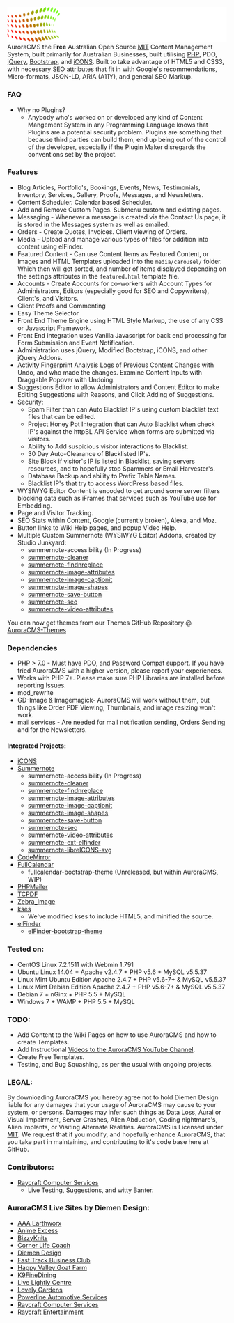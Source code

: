 ![AuroraCMS](core/images/auroracms.svg)
AuroraCMS the **Free** Australian Open Source [MIT](https://github.com/DiemenDesign/AuroraCMS/blob/master/LICENSE) Content Management System, built primarily for Australian Businesses, built utilising [PHP](http://php.net/), PDO, [jQuery](http://jquery.com/), [Bootstrap](http://getbootstrap.com/), and [iCONS](https://github.com/DiemenDesign/iCONS). Built to take advantage of HTML5 and CSS3, with necessary SEO attributes that fit in with Google's recommendations, Micro-formats, JSON-LD, ARIA (A11Y), and general SEO Markup.

### FAQ
- Why no Plugins?
  - Anybody who's worked on or developed any kind of Content Mangement System in any Programming Language knows that Plugins are a potential security problem. Plugins are something that because third parties can build them, end up being out of the control of the developer, especially if the Plugin Maker disregards the conventions set by the project.

### Features
- Blog Articles, Portfolio's, Bookings, Events, News, Testimonials, Inventory, Services, Gallery, Proofs, Messages, and Newsletters.
- Content Scheduler. Calendar based Scheduler.
- Add and Remove Custom Pages. Submenu custom and existing pages.
- Messaging - Whenever a message is created via the Contact Us page, it is stored in the Messages system as well as emailed.
- Orders - Create Quotes, Invoices. Client viewing of Orders.
- Media - Upload and manage various types of files for addition into content using elFinder.
- Featured Content - Can use Content Items as Featured Content, or Images and HTML Templates uploaded into the `media/carousel/` folder. Which then will get sorted, and number of items displayed depending on the settings attributes in the `featured.html` template file.
- Accounts - Create Accounts for co-workers with Account Types for Administrators, Editors (especially good for SEO and Copywriters), Client's, and Visitors.
- Client Proofs and Commenting
- Easy Theme Selector
- Front End Theme Engine using HTML Style Markup, the use of any CSS or Javascript Framework.
- Front End integration uses Vanilla Javascript for back end processing for Form Submission and Event Notification.
- Administration uses jQuery, Modified Bootstrap, iCONS, and other jQuery Addons.
- Activity Fingerprint Analysis Logs of Previous Content Changes with Undo, and who made the changes. Examine Content Inputs with Draggable Popover with Undoing.
- Suggestions Editor to allow Administrators and Content Editor to make Editing Suggestions with Reasons, and Click Adding of Suggestions.
- Security:
  - Spam Filter than can Auto Blacklist IP's using custom blacklist text files that can be edited.
  - Project Honey Pot Integration that can Auto Blacklist when check IP's against the httpBL API Service when forms are submitted via visitors.
  - Ability to Add suspicious visitor interactions to Blacklist.
  - 30 Day Auto-Clearance of Blacklisted IP's.
  - Site Block if visitor's IP is listed in Blacklist, saving servers resources, and to hopefully stop Spammers or Email Harvester's.
  - Database Backup and ability to Prefix Table Names.
  - Blacklist IP's that try to access WordPress based files.
- WYSIWYG Editor Content is encoded to get around some server filters blocking data such as iFrames that services such as YouTube use for Embedding.
- Page and Visitor Tracking.
- SEO Stats within Content, Google (currently broken), Alexa, and Moz.
- Button links to Wiki Help pages, and popup Video Help.
- Multiple Custom Summernote (WYSIWYG Editor) Addons, created by Studio Junkyard:
  - summernote-accessibility (In Progress)
  - [summernote-cleaner](https://github.com/DiemenDesign/summernote-cleaner)
  - [summernote-findnreplace](https://github.com/DiemenDesign/summernote-text-findnreplace)
  - [summernote-image-attributes](https://github.com/DiemenDesign/summernote-image-attributes)
  - [summernote-image-captionit](https://github.com/DiemenDesign/summernote-image-captionit)
  - [summernote-image-shapes](https://github.com/DiemenDesign/summernote-image-shapes)
  - [summernote-save-button](https://github.com/DiemenDesign/summernote-save-button)
  - [summernote-seo](https://github.com/DiemenDesign/summernote-seo)
  - [summernote-video-attributes](https://github.com/DiemenDesign/summernote-video-attributes)

You can now get themes from our Themes GitHub Repository @ [AuroraCMS-Themes](https://github.com/DiemenDesign/AuroraCMS-themes)

### Dependencies
- PHP > 7.0 - Must have PDO, and Password Compat support. If you have tried AuroraCMS with a higher version, please report your experiences.
- Works with PHP 7+. Please make sure PHP Libraries are installed before reporting Issues.
- mod_rewrite
- GD-Image & Imagemagick- AuroraCMS will work without them, but things like Order PDF Viewing, Thumbnails, and image resizing won't work.
- mail services - Are needed for mail notification sending, Orders Sending and for the Newsletters.

#### Integrated Projects:
- [iCONS](https://github.com/DiemenDesign/iCONS)
- [Summernote](https://github.com/summernote/summernote)
  - summernote-accessibility (In Progress)
  - [summernote-cleaner](https://github.com/DiemenDesign/summernote-cleaner)
  - [summernote-findnreplace](https://github.com/DiemenDesign/summernote-text-findnreplace)
  - [summernote-image-attributes](https://github.com/DiemenDesign/summernote-image-attributes)
  - [summernote-image-captionit](https://github.com/DiemenDesign/summernote-image-captionit)
  - [summernote-image-shapes](https://github.com/DiemenDesign/summernote-image-shapes)
  - [summernote-save-button](https://github.com/DiemenDesign/summernote-save-button)
  - [summernote-seo](https://github.com/DiemenDesign/summernote-seo)
  - [summernote-video-attributes](https://github.com/DiemenDesign/summernote-video-attributes)
  - [summernote-ext-elfinder](https://github.com/semplon/summernote-ext-elfinder)
  - [summernote-libreICONS-svg](https://github.com/DiemenDesign/LibreICONS/tree/master/themes/summernote)
- [CodeMirror](https://github.com/codemirror/CodeMirror)
- [FullCalendar](https://github.com/fullcalendar/fullcalendar)
  - fullcalendar-bootstrap-theme (Unreleased, but within AuroraCMS, WIP)
- [PHPMailer](https://github.com/PHPMailer/PHPMailer)
- [TCPDF](http://www.tcpdf.org/)
- [Zebra_Image](https://github.com/stefangabos/Zebra_Image)
- [kses](https://github.com/RichardVasquez/kses)
  - We've modified kses to include HTML5, and minified the source.
- [elFinder](https://github.com/Studio-42/elFinder)
  - [elFinder-bootstrap-theme](https://github.com/DiemenDesign/LibreICONS/tree/master/themes/elFinder)

### Tested on:
- CentOS Linux 7.2.1511 with Webmin 1.791
- Ubuntu Linux 14.04 + Apache v2.4.7 + PHP v5.6 + MySQL v5.5.37
- Linux Mint Ubuntu Edition Apache 2.4.7 + PHP v5.6-7+ & MySQL v5.5.37
- Linux Mint Debian Edition Apache 2.4.7 + PHP v5.6-7+ & MySQL v5.5.37
- Debian 7 + nGinx + PHP 5.5 + MySQL
- Windows 7 + WAMP + PHP 5.5 + MySQL

### TODO:
- Add Content to the Wiki Pages on how to use AuroraCMS and how to create Templates.
- Add Instructional [Videos to the AuroraCMS YouTube Channel](https://www.youtube.com/channel/UC9vFbrBKmnSgf8TNUBvDX2Q).
- Create Free Templates.
- Testing, and Bug Squashing, as per the usual with ongoing projects.

### LEGAL:
By downloading AuroraCMS you hereby agree not to hold Diemen Design liable for any damages that your usage of AuroraCMS may cause to your system, or persons. Damages may infer such things as Data Loss, Aural or Visual Impairment, Server Crashes, Alien Abduction, Coding nightmare's, Alien Implants, or Visiting Alternate Realities. AuroraCMS is Licensed under [MIT](https://github.com/DiemenDesign/AuroraCMS/blob/master/LICENSE). We request that if you modify, and hopefully enhance AuroraCMS, that you take part in maintaining, and contributing to it's code base here at GitHub.

### Contributors:
- [Raycraft Computer Services](https://www.raycraft.com.au/)
  - Live Testing, Suggestions, and witty Banter.

### AuroraCMS Live Sites by Diemen Design:
- [AAA Earthworx](https://www.aaaearthworx.com.au/)
- [Anime Excess](https://www.animeexcess.com.au/)
- [BizzyKnits](https://www.bizzyknits.biz/)
- [Corner Life Coach](https://corner.net.au/)
- [Diemen Design](https://diemen.design/)
- [Fast Track Business Club](https://www.fasttrackbusinessclub.com.au/)
- [Happy Valley Goat Farm](https://happyvalleygoat.farm/)
- [K9FineDining](https://k9finedining.com/)
- [Live Lightly Centre](https://www.livelightlycentre.com.au/)
- [Lovely Gardens](https://www.lovelygardens.com.au/)
- [Powerline Automotive Services](https://www.powerlineauto.com.au/)
- [Raycraft Computer Services](https://www.raycraft.com.au/)
- [Raycraft Entertainment](https://www.entertainme.net.au/)
